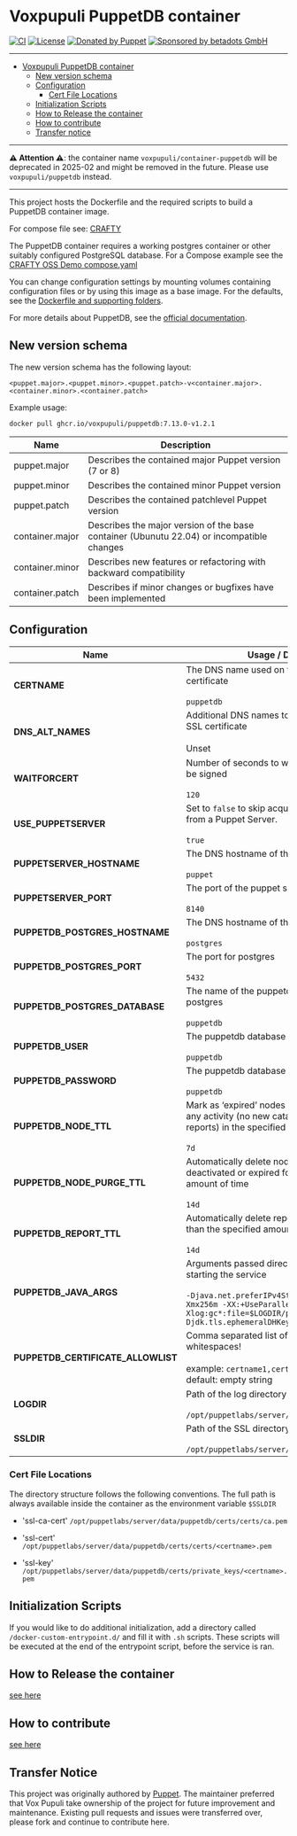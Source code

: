 # Voxpupuli PuppetDB container

[![CI](https://github.com/voxpupuli/container-puppetdb/actions/workflows/ci.yaml/badge.svg)](https://github.com/voxpupuli/container-puppetdb/actions/workflows/ci.yaml)
[![License](https://img.shields.io/github/license/voxpupuli/container-puppetdb.svg)](https://github.com/voxpupuli/container-puppetdb/blob/main/LICENSE)
[![Donated by Puppet](https://img.shields.io/badge/Donated%20by-Puppet-blue.svg)](https://www.puppet.com)
[![Sponsored by betadots GmbH](https://img.shields.io/badge/Sponsored%20by-betadots%20GmbH-blue.svg)](https://www.betadots.de)

---

- [Voxpupuli PuppetDB container](#voxpupuli-puppetdb-container)
  - [New version schema](#new-version-schema)
  - [Configuration](#configuration)
    - [Cert File Locations](#cert-file-locations)
  - [Initialization Scripts](#initialization-scripts)
  - [How to Release the container](#how-to-release-the-container)
  - [How to contribute](#how-to-contribute)
  - [Transfer notice](#transfer-notice)

---

__⚠️ Attention ⚠️__: the container name `voxpupuli/container-puppetdb` will be deprecated in 2025-02 and might be removed in the future. Please use `voxpupuli/puppetdb` instead.

---
This project hosts the Dockerfile and the required scripts to build a PuppetDB container image.

For compose file see: [CRAFTY](https://github.com/voxpupuli/crafty/tree/main/puppet/oss)

The PuppetDB container requires a working postgres container or other suitably
configured PostgreSQL database. For a Compose example see the [CRAFTY OSS Demo compose.yaml](https://github.com/voxpupuli/crafty/blob/main/puppet/oss/compose.yaml)

You can change configuration settings by mounting volumes containing
configuration files or by using this image as a base image. For the defaults,
see the [Dockerfile and supporting folders](https://github.com/voxpupuli/container-puppetdb/tree/main/puppetdb).

For more details about PuppetDB, see the [official documentation](https://puppet.com/docs/puppetdb/latest/index.html).

## New version schema

The new version schema has the following layout:

```text
<puppet.major>.<puppet.minor>.<puppet.patch>-v<container.major>.<container.minor>.<container.patch>
```

Example usage:

```shell
docker pull ghcr.io/voxpupuli/puppetdb:7.13.0-v1.2.1
```

| Name | Description |
| --- | --- |
| puppet.major | Describes the contained major Puppet version (7 or 8) |
| puppet.minor | Describes the contained minor Puppet version |
| puppet.patch | Describes the contained patchlevel Puppet version |
| container.major | Describes the major version of the base container (Ubunutu 22.04) or incompatible changes |
| container.minor | Describes new features or refactoring with backward compatibility |
| container.patch | Describes if minor changes or bugfixes have been implemented |

## Configuration

| Name                                    | Usage / Default                                                                                                                         |
|-----------------------------------------|-----------------------------------------------------------------------------------------------------------------------------------------|
| **CERTNAME**                            | The DNS name used on this services SSL certificate<br><br>`puppetdb`                                                                    |
| **DNS_ALT_NAMES**                       | Additional DNS names to add to the services SSL certificate<br><br>Unset                                                                |
| **WAITFORCERT**                         | Number of seconds to wait for certificate to be signed<br><br>`120`                                                                     |
| **USE_PUPPETSERVER**                    | Set to `false` to skip acquiring SSL certificates from a Puppet Server.<br><br>`true`                                                   |
| **PUPPETSERVER_HOSTNAME**               | The DNS hostname of the puppet server<br><br>`puppet`                                                                                   |
| **PUPPETSERVER_PORT**                   | The port of the puppet server<br><br>`8140`                                                                                             |
| **PUPPETDB_POSTGRES_HOSTNAME**          | The DNS hostname of the postgres service<br><br>`postgres`                                                                              |
| **PUPPETDB_POSTGRES_PORT**              | The port for postgres<br><br>`5432`                                                                                                     |
| **PUPPETDB_POSTGRES_DATABASE**          | The name of the puppetdb database in postgres<br><br>`puppetdb`                                                                         |
| **PUPPETDB_USER**                       | The puppetdb database user<br><br>`puppetdb`                                                                                            |
| **PUPPETDB_PASSWORD**                   | The puppetdb database password<br><br>`puppetdb`                                                                                        |
| **PUPPETDB_NODE_TTL**                   | Mark as ‘expired’ nodes that haven’t seen any activity (no new catalogs, facts, or reports) in the specified amount of time<br><br>`7d` |
| **PUPPETDB_NODE_PURGE_TTL**             | Automatically delete nodes that have been deactivated or expired for the specified amount of time<br><br>`14d`                          |
| **PUPPETDB_REPORT_TTL**                 | Automatically delete reports that are older than the specified amount of time<br><br>`14d`                                              |
| **PUPPETDB_JAVA_ARGS**                  | Arguments passed directly to the JVM when starting the service<br><br>`-Djava.net.preferIPv4Stack=true -Xms256m -Xmx256m -XX:+UseParallelGC -Xlog:gc*:file=$LOGDIR/puppetdb_gc.log -Djdk.tls.ephemeralDHKeySize=2048` |
| **PUPPETDB_CERTIFICATE_ALLOWLIST**      | Comma separated list of certnames. No whitespaces!<br><br>example: `certname1,certname2,certname3`, default: empty string                |
| **LOGDIR**                              | Path of the log directory<br><br>`/opt/puppetlabs/server/data/puppetdb/logs`                                                            |
| **SSLDIR**                              | Path of the SSL directory<br><br>`/opt/puppetlabs/server/data/puppetdb/certs`                                                           |

### Cert File Locations

The directory structure follows the following conventions.  The full path is always available inside the container as the environment variable `$SSLDIR`

- 'ssl-ca-cert'
  `/opt/puppetlabs/server/data/puppetdb/certs/certs/ca.pem`

- 'ssl-cert'
  `/opt/puppetlabs/server/data/puppetdb/certs/certs/<certname>.pem`

- 'ssl-key'
  `/opt/puppetlabs/server/data/puppetdb/certs/private_keys/<certname>.pem`

## Initialization Scripts

If you would like to do additional initialization, add a directory called `/docker-custom-entrypoint.d/` and fill it with `.sh` scripts.
These scripts will be executed at the end of the entrypoint script, before the service is ran.

## How to Release the container

[see here](https://github.com/voxpupuli/crafty/blob/main/RELEASE.md)

## How to contribute

[see here](https://github.com/voxpupuli/crafty/blob/main/CONTRIBUTING.md)

## Transfer Notice

This project was originally authored by [Puppet](https://github.com/puppetlabs).
The maintainer preferred that Vox Pupuli take ownership of the project for future improvement and maintenance.
Existing pull requests and issues were transferred over, please fork and continue to contribute here.

